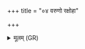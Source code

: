 +++
title = "०४ वरुणो रक्षोहा"

+++
<details><summary>मूलम् (GR)</summary>

वरुणो रक्षोहा (…) ॥
</details>
